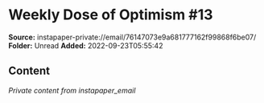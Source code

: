 # Weekly Dose of Optimism #13

**Source:** instapaper-private://email/76147073e9a681777162f99868f6be07/
**Folder:** Unread
**Added:** 2022-09-23T05:55:42




## Content
*Private content from instapaper_email*
